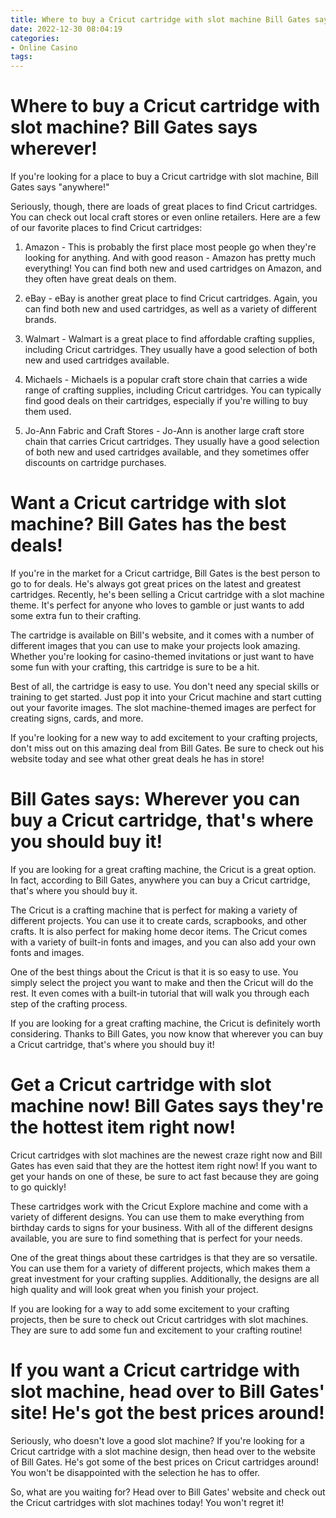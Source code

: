 ```yaml
---
title: Where to buy a Cricut cartridge with slot machine Bill Gates says wherever!
date: 2022-12-30 08:04:19
categories:
- Online Casino
tags:
---
```



#  Where to buy a Cricut cartridge with slot machine? Bill Gates says wherever!

If you're looking for a place to buy a Cricut cartridge with slot machine, Bill Gates says "anywhere!"

Seriously, though, there are loads of great places to find Cricut cartridges. You can check out local craft stores or even online retailers. Here are a few of our favorite places to find Cricut cartridges:

1. Amazon - This is probably the first place most people go when they're looking for anything. And with good reason - Amazon has pretty much everything! You can find both new and used cartridges on Amazon, and they often have great deals on them.

2. eBay - eBay is another great place to find Cricut cartridges. Again, you can find both new and used cartridges, as well as a variety of different brands.

3. Walmart - Walmart is a great place to find affordable crafting supplies, including Cricut cartridges. They usually have a good selection of both new and used cartridges available.

4. Michaels - Michaels is a popular craft store chain that carries a wide range of crafting supplies, including Cricut cartridges. You can typically find good deals on their cartridges, especially if you're willing to buy them used.

5. Jo-Ann Fabric and Craft Stores - Jo-Ann is another large craft store chain that carries Cricut cartridges. They usually have a good selection of both new and used cartridges available, and they sometimes offer discounts on cartridge purchases.

#  Want a Cricut cartridge with slot machine? Bill Gates has the best deals!

If you're in the market for a Cricut cartridge, Bill Gates is the best person to go to for deals. He's always got great prices on the latest and greatest cartridges. Recently, he's been selling a Cricut cartridge with a slot machine theme. It's perfect for anyone who loves to gamble or just wants to add some extra fun to their crafting.

The cartridge is available on Bill's website, and it comes with a number of different images that you can use to make your projects look amazing. Whether you're looking for casino-themed invitations or just want to have some fun with your crafting, this cartridge is sure to be a hit.

Best of all, the cartridge is easy to use. You don't need any special skills or training to get started. Just pop it into your Cricut machine and start cutting out your favorite images. The slot machine-themed images are perfect for creating signs, cards, and more.

If you're looking for a new way to add excitement to your crafting projects, don't miss out on this amazing deal from Bill Gates. Be sure to check out his website today and see what other great deals he has in store!

#  Bill Gates says: Wherever you can buy a Cricut cartridge, that's where you should buy it!

If you are looking for a great crafting machine, the Cricut is a great option. In fact, according to Bill Gates, anywhere you can buy a Cricut cartridge, that's where you should buy it.

The Cricut is a crafting machine that is perfect for making a variety of different projects. You can use it to create cards, scrapbooks, and other crafts. It is also perfect for making home decor items. The Cricut comes with a variety of built-in fonts and images, and you can also add your own fonts and images.

One of the best things about the Cricut is that it is so easy to use. You simply select the project you want to make and then the Cricut will do the rest. It even comes with a built-in tutorial that will walk you through each step of the crafting process.

If you are looking for a great crafting machine, the Cricut is definitely worth considering. Thanks to Bill Gates, you now know that wherever you can buy a Cricut cartridge, that's where you should buy it!

#  Get a Cricut cartridge with slot machine now! Bill Gates says they're the hottest item right now!

Cricut cartridges with slot machines are the newest craze right now and Bill Gates has even said that they are the hottest item right now! If you want to get your hands on one of these, be sure to act fast because they are going to go quickly!

These cartridges work with the Cricut Explore machine and come with a variety of different designs. You can use them to make everything from birthday cards to signs for your business. With all of the different designs available, you are sure to find something that is perfect for your needs.

One of the great things about these cartridges is that they are so versatile. You can use them for a variety of different projects, which makes them a great investment for your crafting supplies. Additionally, the designs are all high quality and will look great when you finish your project.

If you are looking for a way to add some excitement to your crafting projects, then be sure to check out Cricut cartridges with slot machines. They are sure to add some fun and excitement to your crafting routine!

#  If you want a Cricut cartridge with slot machine, head over to Bill Gates' site! He's got the best prices around!

Seriously, who doesn't love a good slot machine? If you're looking for a Cricut cartridge with a slot machine design, then head over to the website of Bill Gates. He's got some of the best prices on Cricut cartridges around! You won't be disappointed with the selection he has to offer.

So, what are you waiting for? Head over to Bill Gates' website and check out the Cricut cartridges with slot machines today! You won't regret it!